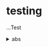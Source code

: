 # testing

...Test

<details>
  <summary> abs </summary>
<pre>  #### [print.py](py/print.py)</pre>
</details>


